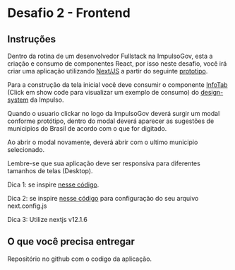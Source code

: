 # Desafio 2 - Frontend

## Instruções

Dentro da rotina de um desenvolvedor Fullstack na ImpulsoGov, esta a criação e consumo de componentes React, por isso neste desafio, você irá criar uma aplicação utilizando [Next/JS](https://nextjs.org/docs/getting-started) a partir do seguinte [prototipo](https://www.figma.com/file/ux4KtnNSnMSH4zGEprYl1j/Desafio-Frontend-20220102?node-id=0%3A1&t=lId35rBcsBl8uflT-0).

Para a construção da tela inicial você deve consumir o componente [InfoTab](https://designsystem.impulsogov.org/?path=/docs/componentes-infotab--default) (Click em show code para visualizar um exemplo de consumo) do [design-system](https://www.npmjs.com/package/@impulsogov/design-system) da Impulso.

Quando o usuario clickar no logo da ImpulsoGov deverá surgir um modal conforme protótipo, dentro do modal deverá aparecer as sugestões de municipios do Brasil de acordo com o que for digitado.

Ao abrir o modal novamente, deverá abrir com o ultimo municipio selecionado.

Lembre-se que sua aplicação deve ser responsiva para diferentes tamanhos de telas (Desktop).

Dica 1: se inspire [nesse código](https://github.com/ImpulsoGov/SaudeMental/blob/main/pages/index.js).

Dica 2: se inspire [nesse código](https://github.com/ImpulsoGov/SaudeMental/blob/main/next.config.js) para configuração do seu arquivo next.config.js

Dica 3: Utilize nextjs v12.1.6 

## O que você precisa entregar

Repositório no github com o codigo da aplicação.
